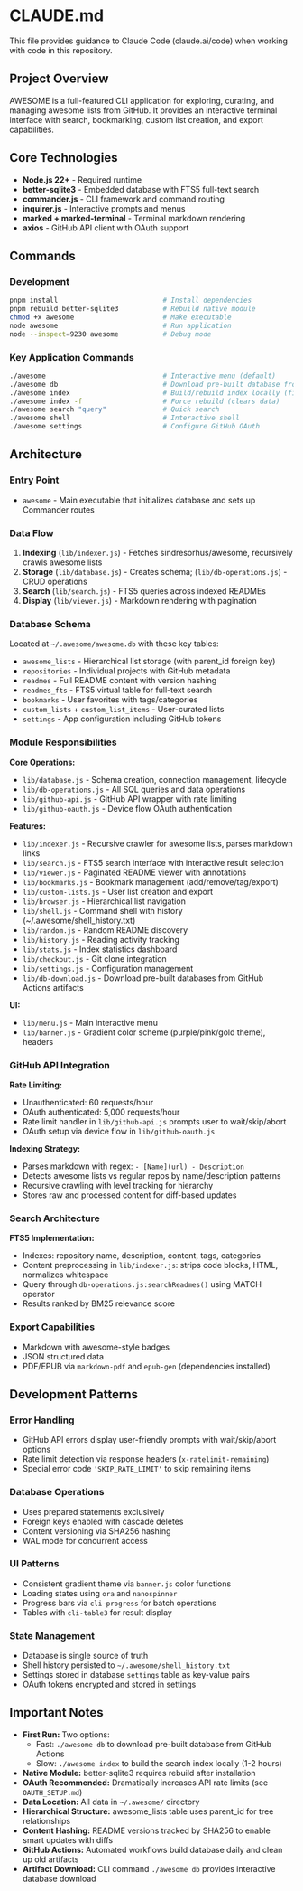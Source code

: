 # CLAUDE.md

This file provides guidance to Claude Code (claude.ai/code) when working with code in this repository.

## Project Overview

AWESOME is a full-featured CLI application for exploring, curating, and managing awesome lists from GitHub. It provides an interactive terminal interface with search, bookmarking, custom list creation, and export capabilities.

## Core Technologies

- **Node.js 22+** - Required runtime
- **better-sqlite3** - Embedded database with FTS5 full-text search
- **commander.js** - CLI framework and command routing
- **inquirer.js** - Interactive prompts and menus
- **marked + marked-terminal** - Terminal markdown rendering
- **axios** - GitHub API client with OAuth support

## Commands

### Development
```bash
pnpm install                          # Install dependencies
pnpm rebuild better-sqlite3           # Rebuild native module
chmod +x awesome                      # Make executable
node awesome                          # Run application
node --inspect=9230 awesome           # Debug mode
```

### Key Application Commands
```bash
./awesome                             # Interactive menu (default)
./awesome db                          # Download pre-built database from GitHub Actions
./awesome index                       # Build/rebuild index locally (first run required)
./awesome index -f                    # Force rebuild (clears data)
./awesome search "query"              # Quick search
./awesome shell                       # Interactive shell
./awesome settings                    # Configure GitHub OAuth
```

## Architecture

### Entry Point
- `awesome` - Main executable that initializes database and sets up Commander routes

### Data Flow
1. **Indexing** (`lib/indexer.js`) - Fetches sindresorhus/awesome, recursively crawls awesome lists
2. **Storage** (`lib/database.js`) - Creates schema; (`lib/db-operations.js`) - CRUD operations
3. **Search** (`lib/search.js`) - FTS5 queries across indexed READMEs
4. **Display** (`lib/viewer.js`) - Markdown rendering with pagination

### Database Schema
Located at `~/.awesome/awesome.db` with these key tables:
- `awesome_lists` - Hierarchical list storage (with parent_id foreign key)
- `repositories` - Individual projects with GitHub metadata
- `readmes` - Full README content with version hashing
- `readmes_fts` - FTS5 virtual table for full-text search
- `bookmarks` - User favorites with tags/categories
- `custom_lists` + `custom_list_items` - User-curated lists
- `settings` - App configuration including GitHub tokens

### Module Responsibilities

**Core Operations:**
- `lib/database.js` - Schema creation, connection management, lifecycle
- `lib/db-operations.js` - All SQL queries and data operations
- `lib/github-api.js` - GitHub API wrapper with rate limiting
- `lib/github-oauth.js` - Device flow OAuth authentication

**Features:**
- `lib/indexer.js` - Recursive crawler for awesome lists, parses markdown links
- `lib/search.js` - FTS5 search interface with interactive result selection
- `lib/viewer.js` - Paginated README viewer with annotations
- `lib/bookmarks.js` - Bookmark management (add/remove/tag/export)
- `lib/custom-lists.js` - User list creation and export
- `lib/browser.js` - Hierarchical list navigation
- `lib/shell.js` - Command shell with history (~/.awesome/shell_history.txt)
- `lib/random.js` - Random README discovery
- `lib/history.js` - Reading activity tracking
- `lib/stats.js` - Index statistics dashboard
- `lib/checkout.js` - Git clone integration
- `lib/settings.js` - Configuration management
- `lib/db-download.js` - Download pre-built databases from GitHub Actions artifacts

**UI:**
- `lib/menu.js` - Main interactive menu
- `lib/banner.js` - Gradient color scheme (purple/pink/gold theme), headers

### GitHub API Integration

**Rate Limiting:**
- Unauthenticated: 60 requests/hour
- OAuth authenticated: 5,000 requests/hour
- Rate limit handler in `lib/github-api.js` prompts user to wait/skip/abort
- OAuth setup via device flow in `lib/github-oauth.js`

**Indexing Strategy:**
- Parses markdown with regex: `- [Name](url) - Description`
- Detects awesome lists vs regular repos by name/description patterns
- Recursive crawling with level tracking for hierarchy
- Stores raw and processed content for diff-based updates

### Search Architecture

**FTS5 Implementation:**
- Indexes: repository name, description, content, tags, categories
- Content preprocessing in `lib/indexer.js`: strips code blocks, HTML, normalizes whitespace
- Query through `db-operations.js:searchReadmes()` using MATCH operator
- Results ranked by BM25 relevance score

### Export Capabilities
- Markdown with awesome-style badges
- JSON structured data
- PDF/EPUB via `markdown-pdf` and `epub-gen` (dependencies installed)

## Development Patterns

### Error Handling
- GitHub API errors display user-friendly prompts with wait/skip/abort options
- Rate limit detection via response headers (`x-ratelimit-remaining`)
- Special error code `'SKIP_RATE_LIMIT'` to skip remaining items

### Database Operations
- Uses prepared statements exclusively
- Foreign keys enabled with cascade deletes
- Content versioning via SHA256 hashing
- WAL mode for concurrent access

### UI Patterns
- Consistent gradient theme via `banner.js` color functions
- Loading states using `ora` and `nanospinner`
- Progress bars via `cli-progress` for batch operations
- Tables with `cli-table3` for result display

### State Management
- Database is single source of truth
- Shell history persisted to `~/.awesome/shell_history.txt`
- Settings stored in database `settings` table as key-value pairs
- OAuth tokens encrypted and stored in settings

## Important Notes

- **First Run:** Two options:
  - Fast: `./awesome db` to download pre-built database from GitHub Actions
  - Slow: `./awesome index` to build the search index locally (1-2 hours)
- **Native Module:** better-sqlite3 requires rebuild after installation
- **OAuth Recommended:** Dramatically increases API rate limits (see `OAUTH_SETUP.md`)
- **Data Location:** All data in `~/.awesome/` directory
- **Hierarchical Structure:** awesome_lists table uses parent_id for tree relationships
- **Content Hashing:** README versions tracked by SHA256 to enable smart updates with diffs
- **GitHub Actions:** Automated workflows build database daily and clean up old artifacts
- **Artifact Download:** CLI command `./awesome db` provides interactive database download
